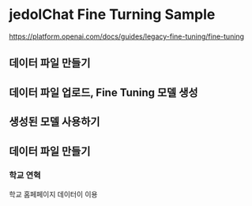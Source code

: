 # jedolChat Fine Turning Sample
https://platform.openai.com/docs/guides/legacy-fine-tuning/fine-tuning

## 데이터 파일 만들기 
## 데이터 파일 업로드, Fine Tuning 모델 생성 
## 생성된  모델 사용하기

## 데이터 파일 만들기 
  ### 학교 연혁 
  학교 홈페페이지 데이터이 이용 
  


